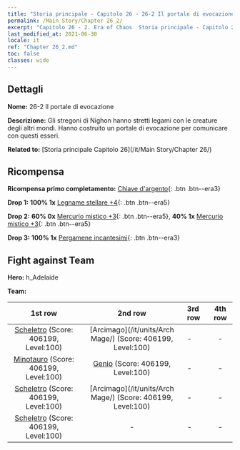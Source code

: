 ```yaml
---
title: "Storia principale - Capitolo 26 - 26-2 Il portale di evocazione"
permalink: /Main Story/Chapter 26_2/
excerpt: "Capitolo 26 - 2. Era of Chaos  Storia principale - Capitolo 26_2. 26-2 Il portale di evocazione"
last_modified_at: 2021-06-30
locale: it
ref: "Chapter 26_2.md"
toc: false
classes: wide
---
```


## Dettagli

 **Nome:** 26-2 Il portale di evocazione

 **Descrizione:** Gli stregoni di Nighon hanno stretti legami con le creature degli altri mondi. Hanno costruito un portale di evocazione per comunicare con questi esseri.

 **Related to:** [Storia principale Capitolo 26](/it/Main Story/Chapter 26/)

## Ricompensa

 **Ricompensa primo completamento:** [Chiave d'argento](/ItemsIT/con_693/){: .btn .btn--era3}

 **Drop 1:** **100% 1x** [Legname stellare +4](/ItemsIT/mat_90/){: .btn .btn--era5}

 **Drop 2:** **60% 0x** [Mercurio mistico +3](/ItemsIT/mat_84/){: .btn .btn--era5}, **40% 1x** [Mercurio mistico +3](/ItemsIT/mat_84/){: .btn .btn--era5}

 **Drop 3:** **100% 1x** [Pergamene incantesimi](/ItemsIT/con_694/){: .btn .btn--era3}


## Fight against Team
 **Hero:** h_Adelaide

 **Team:**


  | 1st row | 2nd row | 3rd row | 4th row |
  |:----:|:----:|:----|:----:|
  | [Scheletro](/it/units/Skeleton/) (Score: 406199, Level:100)  | [Arcimago](/it/units/Arch Mage/) (Score: 406199, Level:100)  | - | - |
  | [Minotauro](/it/units/Minotaur/) (Score: 406199, Level:100)  | [Genio](/it/units/Genie/) (Score: 406199, Level:100)  | - | - |
  | [Scheletro](/it/units/Skeleton/) (Score: 406199, Level:100)  | [Arcimago](/it/units/Arch Mage/) (Score: 406199, Level:100)  | - | - |
  | [Scheletro](/it/units/Skeleton/) (Score: 406199, Level:100)  | - | - | - |


